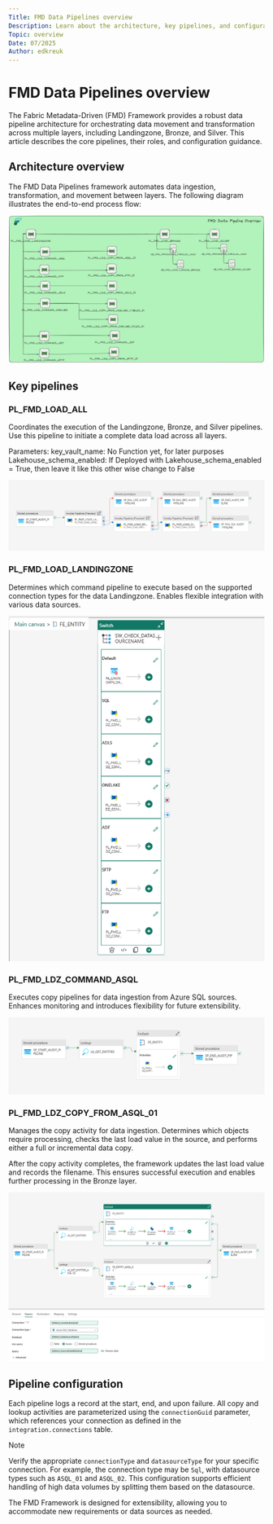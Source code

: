 ```yaml
---
Title: FMD Data Pipelines overview
Description: Learn about the architecture, key pipelines, and configuration of the Fabric Metadata-Driven (FMD) Framework data pipelines.
Topic: overview
Date: 07/2025
Author: edkreuk
---
```


# FMD Data Pipelines overview

The Fabric Metadata-Driven (FMD) Framework provides a robust data pipeline architecture for orchestrating data movement and transformation across multiple layers, including Landingzone, Bronze, and Silver. This article describes the core pipelines, their roles, and configuration guidance.

## Architecture overview

The FMD Data Pipelines framework automates data ingestion, transformation, and movement between layers. The following diagram illustrates the end-to-end process flow:

![FMD Process Overview](/Images/FMD_PROCESS_OVERVIEW.png)

## Key pipelines

### PL_FMD_LOAD_ALL

Coordinates the execution of the Landingzone, Bronze, and Silver pipelines. Use this pipeline to initiate a complete data load across all layers.

Parameters:
key_vault_name: No Function yet, for later purposes
Lakehouse_schema_enabled: If Deployed with Lakehouse_schema_enabled = True, then leave it like this other wise change to False

![PL_FMD_LOAD_ALL](/Images/PL_FMD_LOAD_ALL.png)

### PL_FMD_LOAD_LANDINGZONE

Determines which command pipeline to execute based on the supported connection types for the data Landingzone. Enables flexible integration with various data sources.

![PL_FMD_LOAD_LANDINGZONE](/Images/PL_FMD_LOAD_LANDINGZONE.png)

### PL_FMD_LDZ_COMMAND_ASQL

Executes copy pipelines for data ingestion from Azure SQL sources. Enhances monitoring and introduces flexibility for future extensibility.

![PL_FMD_LDZ_COMMAND_ASQL](/Images/PL_FMD_LDZ_COMMAND_ASQL.png)

### PL_FMD_LDZ_COPY_FROM_ASQL_01

Manages the copy activity for data ingestion. Determines which objects require processing, checks the last load value in the source, and performs either a full or incremental data copy.

After the copy activity completes, the framework updates the last load value and records the filename. This ensures successful execution and enables further processing in the Bronze layer.

![Pipeline Overview PL_FMD_LDZ_COPY_FROM_ASQL_01](/Images/PL_FMD_LDZ_COPY_FROM_ASQL_01.png)

## Pipeline configuration

Each pipeline logs a record at the start, end, and upon failure. All copy and lookup activities are parameterized using the `connectionGuid` parameter, which references your connection as defined in the `integration.connections` table.

> [!NOTE]
> Verify the appropriate `connectionType` and `datasourceType` for your specific connection. For example, the connection type may be `Sql`, with datasource types such as `ASQL_01` and `ASQL_02`. This configuration supports efficient handling of high data volumes by splitting them based on the datasource.

The FMD Framework is designed for extensibility, allowing you to accommodate new requirements or data sources as needed.

